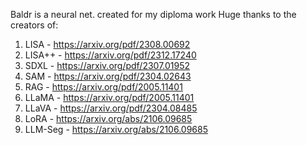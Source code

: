 Baldr is a neural net. created for my diploma work 
Huge thanks to the creators of:
1. LISA - https://arxiv.org/pdf/2308.00692 
2. LISA++ - https://arxiv.org/pdf/2312.17240
3. SDXL - https://arxiv.org/pdf/2307.01952
4. SAM - https://arxiv.org/pdf/2304.02643
5. RAG - https://arxiv.org/pdf/2005.11401
6. LLaMA - https://arxiv.org/pdf/2005.11401
7. LLaVA - https://arxiv.org/pdf/2304.08485
8. LoRA - https://arxiv.org/abs/2106.09685
9. LLM-Seg - https://arxiv.org/abs/2106.09685

